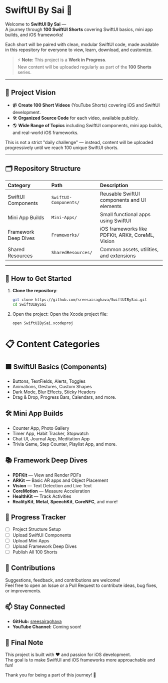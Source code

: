 # SwiftUI By Sai 🚀

Welcome to **SwiftUI By Sai** —  
A journey through **100 SwiftUI Shorts** covering SwiftUI basics, mini app builds, and iOS frameworks!

Each short will be paired with clean, modular SwiftUI code, made available in this repository for everyone to view, learn, download, and customize.

> ⚡ **Note:** This project is a **Work in Progress**.  
> New content will be uploaded regularly as part of the **100 Shorts** series.

---

## 🎯 Project Vision

- 📹 **Create 100 Short Videos** (YouTube Shorts) covering iOS and SwiftUI development.
- 🛠 **Organized Source Code** for each video, available publicly.
- 🌎 **Wide Range of Topics** including SwiftUI components, mini app builds, and real-world iOS frameworks.

This is not a strict "daily challenge" — instead, content will be uploaded progressively until we reach 100 unique SwiftUI shorts.

---

## 🗂 Repository Structure

| Category               | Path                            | Description                                       |
| :--------------------- | :------------------------------ | :------------------------------------------------ |
| SwiftUI Components      | `SwiftUI-Components/`           | Reusable SwiftUI components and UI elements       |
| Mini App Builds         | `Mini-Apps/`                    | Small functional apps using SwiftUI               |
| Framework Deep Dives    | `Frameworks/`                   | iOS frameworks like PDFKit, ARKit, CoreML, Vision |
| Shared Resources        | `SharedResources/`              | Common assets, utilities, and extensions          |

---

## 🧰 How to Get Started

1. **Clone the repository**:

   ```bash
   git clone https://github.com/sreesairaghava/SwiftUIBySai.git
   cd SwiftUIBySai
   ```

2. Open the project:
Open the Xcode project file:

   ```bash
   open SwiftUIBySai.xcodeproj
   ```
# 📋 Content Categories

## 🟩 SwiftUI Basics (Components)

- Buttons, TextFields, Alerts, Toggles
- Animations, Gestures, Custom Shapes
- Dark Mode, Blur Effects, Sticky Headers
- Drag & Drop, Progress Bars, Calendars, and more.

## 🛠️ Mini App Builds

- Counter App, Photo Gallery
- Timer App, Habit Tracker, Stopwatch
- Chat UI, Journal App, Meditation App
- Trivia Game, Step Counter, Playlist App, and more.

## 📚 Framework Deep Dives

- **PDFKit** — View and Render PDFs
- **ARKit** — Basic AR apps and Object Placement
- **Vision** — Text Detection and Live Text
- **CoreMotion** — Measure Acceleration
- **HealthKit** — Track Activities
- **RealityKit**, **Metal**, **SpeechKit**, **CoreNFC**, and more!

## 📅 Progress Tracker

- [ ] Project Structure Setup
- [ ] Upload SwiftUI Components
- [ ] Upload Mini Apps
- [ ] Upload Framework Deep Dives
- [ ] Publish All 100 Shorts

## 🤝 Contributions

Suggestions, feedback, and contributions are welcome!  
Feel free to open an Issue or a Pull Request to contribute ideas, bug fixes, or improvements.

## 📫 Stay Connected

- **GitHub:** [sreesairaghava](https://github.com/sreesairaghava)
- **YouTube Channel:** Coming soon!

## 📝 Final Note

This project is built with ❤️ and passion for iOS development.  
The goal is to make SwiftUI and iOS frameworks more approachable and fun!

Thank you for being a part of this journey! 🚀
